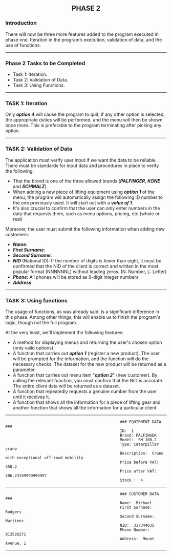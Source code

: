 ## <p align="center">PHASE 2</p>


### Introduction

There will now be three more features added to the program executed in phase one. Iteration in the program’s execution, validation of data, and the use of functions.

---

### Phase 2 Tasks to be Completed
- Task 1: Iteration.
- Task 2: Validation of Data.
- Task 3: Using Functions.

---

### TASK 1: Iteration

Only ***option 4*** will cause the program to quit; if any other option is selected, the appropriate duties will be performed, and the menu will then be shown once more. This is preferable to the program terminating after picking any option.

---

### TASK 2: Validation of Data

The application must verify user input if we want the data to be reliable. There must be standards for input data and procedures in place to verify the following:
- That the brand is one of the three allowed brands (***PALFINGER***, ***KONE*** and ***SCHMALZ***). 
- When adding a new piece of lifting equipment using ***option 1*** of the menu, the program will automatically assign the following ID number to the one previously used. It will start out with a ***value of 1***.
- It's also crucial to confirm that the user can only enter numbers in the data that requests them, such as menu options, pricing, etc (whole or real)

Moreover, the user must submit the following information when adding new customers:

- ***Name***:
- ***First Surname***: 
- ***Second Surname***:
- ***NID*** (National ID): If the number of digits is fewer than eight, it must be confirmed that the NID of the client is correct and written in the most popular format (NNNNNNL) without leading zeros. (N: Number, L: Letter)
- ***Phone***: All phones will be stored as 9-digit integer numbers
- ***Address***:


---

### TASK 3: Using functions

The usage of functions, as was already said, is a significant difference in this phase. Among other things, this will enable us to finish the program's logic, though not the full program. 

At the very least, we'll implement the following features:
- A method for displaying menus and returning the user's chosen option (only valid options).
- A function that carries out ***option 1*** (register a new product). The user will be prompted for the information, and the function will do the necessary checks. The dataset for the new product will be returned as a parameter.
- A function that carries out menu item "***option 2***" (new customer). By calling the relevant function, you must confirm that the NID is accurate. The entire client data will be returned as a dataset.
- A function that repeatedly requests a genuine number from the user until it receives it.
- A function that shows all the information for a piece of lifting gear and another function that shows all the information for a particular client

---

                                                      ### EQUIPMENT DATA ###
                                                      ID:  1
                                                      Brand: PALFINGER
                                                      Model:  SM 100.2
                                                      Type: Caterpillar crane
                                                      Description:  Crane with exceptional off-road mobility
                                                      Price before VAT:  350.2
                                                      Price after VAT:  406.23199999999997
                                                      Stock :  4                                       
---
                                           
                                                      ### CUSTOMER DATA ###
                                                      Name:  Michael
                                                      First Surname:  Rodgers
                                                      Second Surname:  Martinez
                                                      NID:  31734403S
                                                      Phone Number:  913526271
                                                      Address:  Mount Avenue, 1
                                  
---
                                             
                                             


